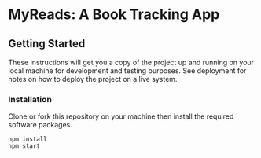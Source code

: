 # MyReads: A Book Tracking App

## Getting Started

These instructions will get you a copy of the project up and running on your local machine for development and testing purposes. See deployment for notes on how to deploy the project on a live system.

### Installation

Clone or fork this repository on your machine then install the required software packages.

```
npm install
npm start
```


